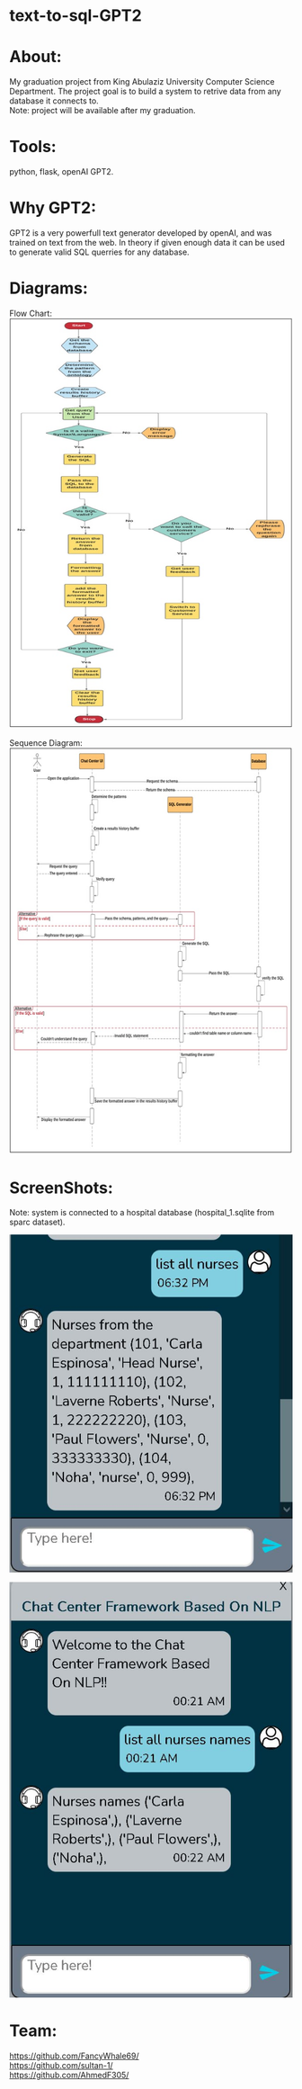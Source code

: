 # text-to-sql-GPT2  

# About:  
My graduation project from King Abulaziz University Computer Science Department. The project goal is to build a system to retrive data from any database
it connects to.  
Note: project will be available after my graduation.

# Tools:  
python, flask, openAI GPT2.  

# Why GPT2:  
GPT2 is a very powerfull text generator developed by openAI, and was trained on text from the web. In theory if given enough data it can be used to generate valid SQL querries for any database.  
 
# Diagrams:  

Flow Chart:  
![flow](flowchart.jpg)  
  
Sequence Diagram:  
![seq](seq.jpg)

# ScreenShots:  
Note: system is connected to a hospital database (hospital_1.sqlite from sparc dataset).  

![img1](pic4.JPG)  
  
    
![img2](image2.JPG)  
  
    
# Team:  
https://github.com/FancyWhale69/  
https://github.com/sultan-1/  
https://github.com/AhmedF305/
